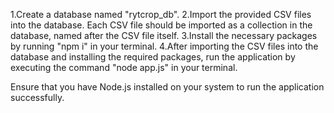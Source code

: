 1.Create a database named "rytcrop_db".
2.Import the provided CSV files into the database. Each CSV file should be imported as a collection in the database, named after the CSV file itself.
3.Install the necessary packages by running "npm i" in your terminal.
4.After importing the CSV files into the database and installing the required packages, run the application by executing the command "node app.js" in your terminal.

Ensure that you have Node.js installed on your system to run the application successfully.

